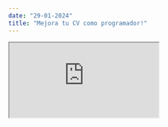 ```yaml
---
date: "29-01-2024"
title: "Mejora tu CV como programador!"
---
```

<iframe src="https://www.youtube.com/embed/10p3bSgaqNo" allowfullscreen></iframe>
